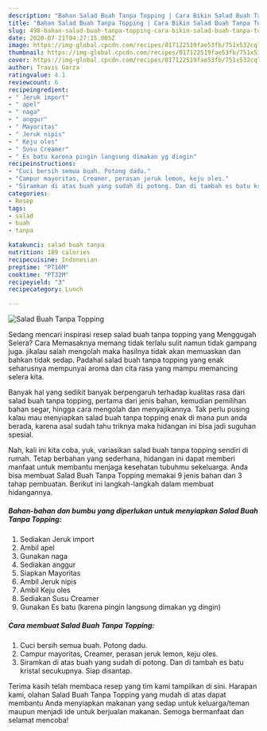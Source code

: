 ```yaml
---
description: "Bahan Salad Buah Tanpa Topping | Cara Bikin Salad Buah Tanpa Topping Yang Mudah Dan Praktis"
title: "Bahan Salad Buah Tanpa Topping | Cara Bikin Salad Buah Tanpa Topping Yang Mudah Dan Praktis"
slug: 498-bahan-salad-buah-tanpa-topping-cara-bikin-salad-buah-tanpa-topping-yang-mudah-dan-praktis
date: 2020-07-21T04:27:15.005Z
image: https://img-global.cpcdn.com/recipes/017122519fae53fb/751x532cq70/salad-buah-tanpa-topping-foto-resep-utama.jpg
thumbnail: https://img-global.cpcdn.com/recipes/017122519fae53fb/751x532cq70/salad-buah-tanpa-topping-foto-resep-utama.jpg
cover: https://img-global.cpcdn.com/recipes/017122519fae53fb/751x532cq70/salad-buah-tanpa-topping-foto-resep-utama.jpg
author: Travis Garza
ratingvalue: 4.1
reviewcount: 6
recipeingredient:
- " Jeruk import"
- " apel"
- " naga"
- " anggur"
- " Mayoritas"
- " Jeruk nipis"
- " Keju oles"
- " Susu Creamer"
- " Es batu karena pingin langsung dimakan yg dingin"
recipeinstructions:
- "Cuci bersih semua buah. Potong dadu."
- "Campur mayoritas, Creamer, perasan jeruk lemon, keju oles."
- "Siramkan di atas buah yang sudah di potong. Dan di tambah es batu kristal secukupnya. Siap disantap."
categories:
- Resep
tags:
- salad
- buah
- tanpa

katakunci: salad buah tanpa 
nutrition: 189 calories
recipecuisine: Indonesian
preptime: "PT16M"
cooktime: "PT32M"
recipeyield: "3"
recipecategory: Lunch

---
```



![Salad Buah Tanpa Topping](https://img-global.cpcdn.com/recipes/017122519fae53fb/751x532cq70/salad-buah-tanpa-topping-foto-resep-utama.jpg)

Sedang mencari inspirasi resep salad buah tanpa topping yang Menggugah Selera? Cara Memasaknya memang tidak terlalu sulit namun tidak gampang juga. jikalau salah mengolah maka hasilnya tidak akan memuaskan dan bahkan tidak sedap. Padahal salad buah tanpa topping yang enak seharusnya mempunyai aroma dan cita rasa yang mampu memancing selera kita.

Banyak hal yang sedikit banyak berpengaruh terhadap kualitas rasa dari salad buah tanpa topping, pertama dari jenis bahan, kemudian pemilihan bahan segar, hingga cara mengolah dan menyajikannya. Tak perlu pusing kalau mau menyiapkan salad buah tanpa topping enak di mana pun anda berada, karena asal sudah tahu triknya maka hidangan ini bisa jadi suguhan spesial.




Nah, kali ini kita coba, yuk, variasikan salad buah tanpa topping sendiri di rumah. Tetap berbahan yang sederhana, hidangan ini dapat memberi manfaat untuk membantu menjaga kesehatan tubuhmu sekeluarga. Anda bisa membuat Salad Buah Tanpa Topping memakai 9 jenis bahan dan 3 tahap pembuatan. Berikut ini langkah-langkah dalam membuat hidangannya.

<!--inarticleads1-->

##### Bahan-bahan dan bumbu yang diperlukan untuk menyiapkan Salad Buah Tanpa Topping:

1. Sediakan  Jeruk import
1. Ambil  apel
1. Gunakan  naga
1. Sediakan  anggur
1. Siapkan  Mayoritas
1. Ambil  Jeruk nipis
1. Ambil  Keju oles
1. Sediakan  Susu Creamer
1. Gunakan  Es batu (karena pingin langsung dimakan yg dingin)




<!--inarticleads2-->

##### Cara membuat Salad Buah Tanpa Topping:

1. Cuci bersih semua buah. Potong dadu.
1. Campur mayoritas, Creamer, perasan jeruk lemon, keju oles.
1. Siramkan di atas buah yang sudah di potong. Dan di tambah es batu kristal secukupnya. Siap disantap.




Terima kasih telah membaca resep yang tim kami tampilkan di sini. Harapan kami, olahan Salad Buah Tanpa Topping yang mudah di atas dapat membantu Anda menyiapkan makanan yang sedap untuk keluarga/teman maupun menjadi ide untuk berjualan makanan. Semoga bermanfaat dan selamat mencoba!
